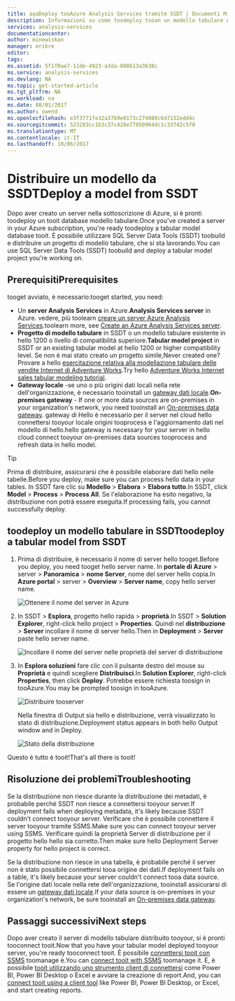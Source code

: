 ```yaml
---
title: aaaDeploy tooAzure Analysis Services tramite SSDT | Documenti Microsoft
description: Informazioni su come toodeploy tooan un modello tabulare Azure Analysis Services server mediante SSDT.
services: analysis-services
documentationcenter: 
author: minewiskan
manager: erikre
editor: 
tags: 
ms.assetid: 5f1f0ae7-11de-4923-a3da-888b13a3638c
ms.service: analysis-services
ms.devlang: NA
ms.topic: get-started-article
ms.tgt_pltfrm: NA
ms.workload: na
ms.date: 08/01/2017
ms.author: owend
ms.openlocfilehash: e3f3771fe32a37b9e0173c274080c647152edd4c
ms.sourcegitcommit: 523283cc1b3c37c428e77850964dc1c33742c5f0
ms.translationtype: MT
ms.contentlocale: it-IT
ms.lasthandoff: 10/06/2017
---
```

# <a name="deploy-a-model-from-ssdt"></a><span data-ttu-id="867b4-103">Distribuire un modello da SSDT</span><span class="sxs-lookup"><span data-stu-id="867b4-103">Deploy a model from SSDT</span></span>
<span data-ttu-id="867b4-104">Dopo aver creato un server nella sottoscrizione di Azure, si è pronti toodeploy un tooit database modello tabulare.</span><span class="sxs-lookup"><span data-stu-id="867b4-104">Once you've created a server in your Azure subscription, you're ready toodeploy a tabular model database tooit.</span></span> <span data-ttu-id="867b4-105">È possibile utilizzare SQL Server Data Tools (SSDT) toobuild e distribuire un progetto di modello tabulare, che si sta lavorando.</span><span class="sxs-lookup"><span data-stu-id="867b4-105">You can use SQL Server Data Tools (SSDT) toobuild and deploy a tabular model project you're working on.</span></span> 

## <a name="prerequisites"></a><span data-ttu-id="867b4-106">Prerequisiti</span><span class="sxs-lookup"><span data-stu-id="867b4-106">Prerequisites</span></span>
<span data-ttu-id="867b4-107">tooget avviato, è necessario:</span><span class="sxs-lookup"><span data-stu-id="867b4-107">tooget started, you need:</span></span>

* <span data-ttu-id="867b4-108">Un **server Analysis Services** in Azure.</span><span class="sxs-lookup"><span data-stu-id="867b4-108">**Analysis Services server** in Azure.</span></span> <span data-ttu-id="867b4-109">vedere, più toolearn [creare un server Azure Analysis Services](analysis-services-create-server.md).</span><span class="sxs-lookup"><span data-stu-id="867b4-109">toolearn more, see [Create an Azure Analysis Services server](analysis-services-create-server.md).</span></span>
* <span data-ttu-id="867b4-110">**Progetto di modello tabulare** in SSDT o un modello tabulare esistente in hello 1200 o livello di compatibilità superiore.</span><span class="sxs-lookup"><span data-stu-id="867b4-110">**Tabular model project** in SSDT or an existing tabular model at hello 1200 or higher compatibility level.</span></span> <span data-ttu-id="867b4-111">Se non è mai stato creato un progetto simile,</span><span class="sxs-lookup"><span data-stu-id="867b4-111">Never created one?</span></span> <span data-ttu-id="867b4-112">Provare a hello [esercitazione relativa alla modellazione tabulare delle vendite Internet di Adventure Works](https://msdn.microsoft.com/library/hh231691.aspx).</span><span class="sxs-lookup"><span data-stu-id="867b4-112">Try hello [Adventure Works Internet sales tabular modeling tutorial](https://msdn.microsoft.com/library/hh231691.aspx).</span></span>
* <span data-ttu-id="867b4-113">**Gateway locale** -se uno o più origini dati locali nella rete dell'organizzazione, è necessario tooinstall un [gateway dati locale](analysis-services-gateway.md).</span><span class="sxs-lookup"><span data-stu-id="867b4-113">**On-premises gateway** - If one or more data sources are on-premises in your organization's network, you need tooinstall an [On-premises data gateway](analysis-services-gateway.md).</span></span> <span data-ttu-id="867b4-114">gateway di Hello è necessario per il server nel cloud hello connettersi tooyour locale origini tooprocess e l'aggiornamento dati nel modello di hello.</span><span class="sxs-lookup"><span data-stu-id="867b4-114">hello gateway is necessary for your server in hello cloud connect tooyour on-premises data sources tooprocess and refresh data in hello model.</span></span>

> [!TIP]
> <span data-ttu-id="867b4-115">Prima di distribuire, assicurarsi che è possibile elaborare dati hello nelle tabelle.</span><span class="sxs-lookup"><span data-stu-id="867b4-115">Before you deploy, make sure you can process hello data in your tables.</span></span> <span data-ttu-id="867b4-116">In SSDT fare clic su **Modello** > **Elabora** > **Elabora tutto**.</span><span class="sxs-lookup"><span data-stu-id="867b4-116">In SSDT, click **Model** > **Process** > **Process All**.</span></span> <span data-ttu-id="867b4-117">Se l'elaborazione ha esito negativo, la distribuzione non potrà essere eseguita.</span><span class="sxs-lookup"><span data-stu-id="867b4-117">If processing fails, you cannot successfully deploy.</span></span>
> 
> 

## <a name="toodeploy-a-tabular-model-from-ssdt"></a><span data-ttu-id="867b4-118">toodeploy un modello tabulare in SSDT</span><span class="sxs-lookup"><span data-stu-id="867b4-118">toodeploy a tabular model from SSDT</span></span>

1. <span data-ttu-id="867b4-119">Prima di distribuire, è necessario il nome di server hello tooget.</span><span class="sxs-lookup"><span data-stu-id="867b4-119">Before you deploy, you need tooget hello server name.</span></span> <span data-ttu-id="867b4-120">In **portale di Azure** > server > **Panoramica** > **nome Server**, nome del server hello copia.</span><span class="sxs-lookup"><span data-stu-id="867b4-120">In **Azure portal** > server > **Overview** > **Server name**, copy hello server name.</span></span>
   
    ![Ottenere il nome del server in Azure](./media/analysis-services-deploy/aas-deploy-get-server-name.png)
2. <span data-ttu-id="867b4-122">In SSDT > **Esplora**, progetto hello rapida > **proprietà**.</span><span class="sxs-lookup"><span data-stu-id="867b4-122">In SSDT > **Solution Explorer**, right-click hello project > **Properties**.</span></span> <span data-ttu-id="867b4-123">Quindi nel **distribuzione** > **Server** incollare il nome di server hello.</span><span class="sxs-lookup"><span data-stu-id="867b4-123">Then in **Deployment** > **Server** paste hello server name.</span></span>   
   
    ![Incollare il nome del server nelle proprietà del server di distribuzione](./media/analysis-services-deploy/aas-deploy-deployment-server-property.png)
3. <span data-ttu-id="867b4-125">In **Esplora soluzioni** fare clic con il pulsante destro del mouse su **Proprietà** e quindi scegliere **Distribuisci**.</span><span class="sxs-lookup"><span data-stu-id="867b4-125">In **Solution Explorer**, right-click **Properties**, then click **Deploy**.</span></span> <span data-ttu-id="867b4-126">Potrebbe essere richiesta toosign in tooAzure.</span><span class="sxs-lookup"><span data-stu-id="867b4-126">You may be prompted toosign in tooAzure.</span></span>
   
    ![Distribuire tooserver](./media/analysis-services-deploy/aas-deploy-deploy.png)
   
    <span data-ttu-id="867b4-128">Nella finestra di Output sia hello e distribuzione, verrà visualizzato lo stato di distribuzione.</span><span class="sxs-lookup"><span data-stu-id="867b4-128">Deployment status appears in both hello Output window and in Deploy.</span></span>
   
    ![Stato della distribuzione](./media/analysis-services-deploy/aas-deploy-status.png)

<span data-ttu-id="867b4-130">Questo è tutto è tooit!</span><span class="sxs-lookup"><span data-stu-id="867b4-130">That's all there is tooit!</span></span>


## <a name="troubleshooting"></a><span data-ttu-id="867b4-131">Risoluzione dei problemi</span><span class="sxs-lookup"><span data-stu-id="867b4-131">Troubleshooting</span></span>
<span data-ttu-id="867b4-132">Se la distribuzione non riesce durante la distribuzione dei metadati, è probabile perché SSDT non riesce a connettersi tooyour server.</span><span class="sxs-lookup"><span data-stu-id="867b4-132">If deployment fails when deploying metadata, it's likely because SSDT couldn't connect tooyour server.</span></span> <span data-ttu-id="867b4-133">Verificare che è possibile connettere il server tooyour tramite SSMS.</span><span class="sxs-lookup"><span data-stu-id="867b4-133">Make sure you can connect tooyour server using SSMS.</span></span> <span data-ttu-id="867b4-134">Verificare quindi la proprietà Server di distribuzione per il progetto hello hello sia corretto.</span><span class="sxs-lookup"><span data-stu-id="867b4-134">Then make sure hello Deployment Server property for hello project is correct.</span></span>

<span data-ttu-id="867b4-135">Se la distribuzione non riesce in una tabella, è probabile perché il server non è stato possibile connettersi tooa origine dei dati.</span><span class="sxs-lookup"><span data-stu-id="867b4-135">If deployment fails on a table, it's likely because your server couldn't connect tooa data source.</span></span> <span data-ttu-id="867b4-136">Se l'origine dati locale nella rete dell'organizzazione, tooinstall assicurarsi di essere un [gateway dati locale](analysis-services-gateway.md).</span><span class="sxs-lookup"><span data-stu-id="867b4-136">If your data source is on-premises in your organization's network, be sure tooinstall an [On-premises data gateway](analysis-services-gateway.md).</span></span>

## <a name="next-steps"></a><span data-ttu-id="867b4-137">Passaggi successivi</span><span class="sxs-lookup"><span data-stu-id="867b4-137">Next steps</span></span>
<span data-ttu-id="867b4-138">Dopo aver creato il server di modello tabulare distribuito tooyour, si è pronti tooconnect tooit.</span><span class="sxs-lookup"><span data-stu-id="867b4-138">Now that you have your tabular model deployed tooyour server, you're ready tooconnect tooit.</span></span> <span data-ttu-id="867b4-139">È possibile [connettersi tooit con SSMS](analysis-services-manage.md) toomanage è.</span><span class="sxs-lookup"><span data-stu-id="867b4-139">You can [connect tooit with SSMS](analysis-services-manage.md) toomanage it.</span></span> <span data-ttu-id="867b4-140">E, è possibile [tooit utilizzando uno strumento client di connettersi](analysis-services-connect.md) come Power BI, Power BI Desktop o Excel e avviare la creazione di report.</span><span class="sxs-lookup"><span data-stu-id="867b4-140">And, you can [connect tooit using a client tool](analysis-services-connect.md) like Power BI, Power BI Desktop, or Excel, and start creating reports.</span></span>

